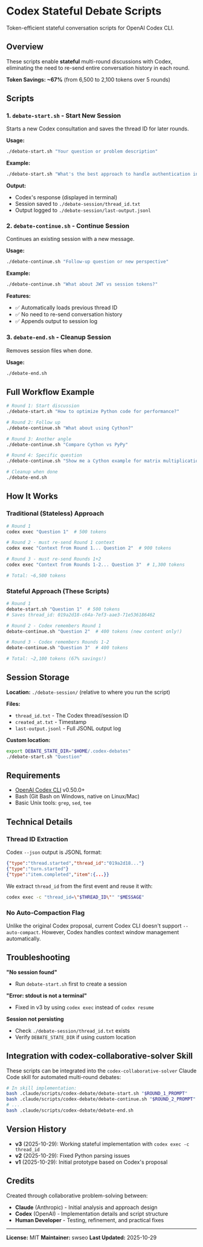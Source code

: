 # Codex Stateful Debate Scripts

Token-efficient stateful conversation scripts for OpenAI Codex CLI.

## Overview

These scripts enable **stateful** multi-round discussions with Codex, eliminating the need to re-send entire conversation history in each round.

**Token Savings: ~67%** (from 6,500 to 2,100 tokens over 5 rounds)

## Scripts

### 1. `debate-start.sh` - Start New Session

Starts a new Codex consultation and saves the thread ID for later rounds.

**Usage:**
```bash
./debate-start.sh "Your question or problem description"
```

**Example:**
```bash
./debate-start.sh "What's the best approach to handle authentication in a REST API?"
```

**Output:**
- Codex's response (displayed in terminal)
- Session saved to `./debate-session/thread_id.txt`
- Output logged to `./debate-session/last-output.jsonl`

### 2. `debate-continue.sh` - Continue Session

Continues an existing session with a new message.

**Usage:**
```bash
./debate-continue.sh "Follow-up question or new perspective"
```

**Example:**
```bash
./debate-continue.sh "What about JWT vs session tokens?"
```

**Features:**
- ✅ Automatically loads previous thread ID
- ✅ No need to re-send conversation history
- ✅ Appends output to session log

### 3. `debate-end.sh` - Cleanup Session

Removes session files when done.

**Usage:**
```bash
./debate-end.sh
```

## Full Workflow Example

```bash
# Round 1: Start discussion
./debate-start.sh "How to optimize Python code for performance?"

# Round 2: Follow up
./debate-continue.sh "What about using Cython?"

# Round 3: Another angle
./debate-continue.sh "Compare Cython vs PyPy"

# Round 4: Specific question
./debate-continue.sh "Show me a Cython example for matrix multiplication"

# Cleanup when done
./debate-end.sh
```

## How It Works

### Traditional (Stateless) Approach
```bash
# Round 1
codex exec "Question 1"  # 500 tokens

# Round 2 - must re-send Round 1 context
codex exec "Context from Round 1... Question 2"  # 900 tokens

# Round 3 - must re-send Rounds 1+2
codex exec "Context from Rounds 1-2... Question 3"  # 1,300 tokens

# Total: ~6,500 tokens
```

### Stateful Approach (These Scripts)
```bash
# Round 1
debate-start.sh "Question 1"  # 500 tokens
# Saves thread_id: 019a2d18-c64a-7ef3-aae3-71e536186462

# Round 2 - Codex remembers Round 1
debate-continue.sh "Question 2"  # 400 tokens (new content only!)

# Round 3 - Codex remembers Rounds 1-2
debate-continue.sh "Question 3"  # 400 tokens

# Total: ~2,100 tokens (67% savings!)
```

## Session Storage

**Location:** `./debate-session/` (relative to where you run the script)

**Files:**
- `thread_id.txt` - The Codex thread/session ID
- `created_at.txt` - Timestamp
- `last-output.jsonl` - Full JSONL output log

**Custom location:**
```bash
export DEBATE_STATE_DIR="$HOME/.codex-debates"
./debate-start.sh "Question"
```

## Requirements

- [OpenAI Codex CLI](https://github.com/openai/codex) v0.50.0+
- Bash (Git Bash on Windows, native on Linux/Mac)
- Basic Unix tools: `grep`, `sed`, `tee`

## Technical Details

### Thread ID Extraction

Codex `--json` output is JSONL format:
```json
{"type":"thread.started","thread_id":"019a2d18..."}
{"type":"turn.started"}
{"type":"item.completed","item":{...}}
```

We extract `thread_id` from the first event and reuse it with:
```bash
codex exec -c "thread_id=\"$THREAD_ID\"" "$MESSAGE"
```

### No Auto-Compaction Flag

Unlike the original Codex proposal, current Codex CLI doesn't support `--auto-compact`. However, Codex handles context window management automatically.

## Troubleshooting

**"No session found"**
- Run `debate-start.sh` first to create a session

**"Error: stdout is not a terminal"**
- Fixed in v3 by using `codex exec` instead of `codex resume`

**Session not persisting**
- Check `./debate-session/thread_id.txt` exists
- Verify `DEBATE_STATE_DIR` if using custom location

## Integration with codex-collaborative-solver Skill

These scripts can be integrated into the `codex-collaborative-solver` Claude Code skill for automated multi-round debates:

```bash
# In skill implementation:
bash .claude/scripts/codex-debate/debate-start.sh "$ROUND_1_PROMPT"
bash .claude/scripts/codex-debate/debate-continue.sh "$ROUND_2_PROMPT"
# ...
bash .claude/scripts/codex-debate/debate-end.sh
```

## Version History

- **v3** (2025-10-29): Working stateful implementation with `codex exec -c thread_id`
- **v2** (2025-10-29): Fixed Python parsing issues
- **v1** (2025-10-29): Initial prototype based on Codex's proposal

## Credits

Created through collaborative problem-solving between:
- **Claude** (Anthropic) - Initial analysis and approach design
- **Codex** (OpenAI) - Implementation details and script structure
- **Human Developer** - Testing, refinement, and practical fixes

---

**License:** MIT
**Maintainer:** swseo
**Last Updated:** 2025-10-29
